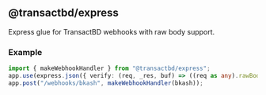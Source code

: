 ## @transactbd/express

Express glue for TransactBD webhooks with raw body support.

### Example

```ts
import { makeWebhookHandler } from "@transactbd/express";
app.use(express.json({ verify: (req, _res, buf) => ((req as any).rawBody = buf) }));
app.post("/webhooks/bkash", makeWebhookHandler(bkash));
```
